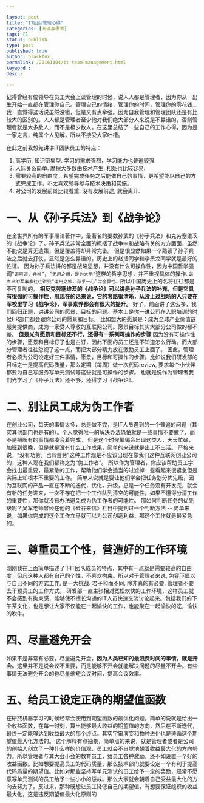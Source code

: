 ```yaml
---

layout: post
title: "IT团队管理心得"
categories: [阅读与思考]
tags: []
status: publish
type: post
published: true
author: blackfox
permalink: /20161104/it-team-management.html
keyword : 
desc : 

---
```


记得曾经有位领导在员工大会上谈管理的时候，说人人都是管理者，因为你从一出生开始一直都在管理你自己。管理自己的情绪，管理你的时间，管理你的零花钱...我一直觉得这话说虽然没错，但是又有点牵强。因为自我管理和管理团队还是有比较大的区别的。人人都是管理者至少他对我们绝大部分人来说是不靠谱的，否则管理者就是大多数人，而不是极少数人。在这里总结了一些自己的工作心得，因为是一家之言，纯属个人见解，所以不接受大家吐槽。

在此之前我想先讲讲IT团队员工的特点：

1. 高学历, 知识密集型. 学习的需求强烈，学习能力也普遍较强.
2. 人际关系简单. 摩擦大多数由技术产生, 相处也比较容易.
3. 需要较高的自由度，希望完成任务之后能做自己的事情，更希望能以自己的方式完成工作，不太喜欢领导参与技术决策和实施。
4. 对公司的发展前景比较看重. 没有发展前途, 就会离开.
 
一、从《孙子兵法》到《战争论》
=========

在全世界所有的军事理论著作中，最著名的要数孙武的《孙子兵法》和克劳塞维茨的《战争论》了。孙子兵法非常全面的概括了战争中和战略有关的方方面面，虽然不能说是算无遗策，但是覆盖得却非常完备。
但是很显然如果一个熟读了孙子兵法之后就去打仗，显然是怎么靠谱的，历史上的赵括同学和李景龙同学就是最好的佐证。
因为孙子兵法讲的都是战略思想，并没有什么可操作性，因为中国哲学强调<code class="scode">“道可道，非常”</code>，<code class="scode">“无用之用，是为大用”</code>这样的哲学思想，并不重视具体的操作.
<code class="scode">最杰出的军事家往往讲究“运用之妙，存乎一心”完全靠性。</code>所以中国历史上的名将往往都是不可复制的。
<strong>相反克劳塞维茨的《战争论》可以讲是孙子兵法的补充，但是它具有很强的可操作性，用现在的话来说，它的套路很清晰，从没上过战场的人只要在军校里学习《战争论》，军事素养都会有很大的提升。</strong>
好了，前面讲了这么多，我们回归正题，讲讲公司的愿景，目标的问题。基本上是你一进公司在入职培训的时候HR部门都会跟你公司的愿景和目标。
比如盟大的愿景是：成为全球产业价值链服务提供商，成为一家受人尊敬的互联网公司。愿景目标其实大部分公司做的都不差。
<strong>但是光有愿景和目标还不行，还得有一系列可操作的步骤</strong> 因为没有可操作性的步骤，愿景和目标订了也是白订，因此下面的员工还是不知道怎么行动。而大部分管理者往往忽视了这一点，而把大部分精力放在激励员工上面了。
因此，管理者必须为公司设定好三件事情，愿景，目标和可操作的步骤。比如说我们研发部的目标之一是提高代码质量，那么定期（每周）做一次代码review, 要求每个小伙伴都要为自己写服务写单元测试等这些就是可操作的步骤。
也就是说作为管理者我们光学习了《孙子兵法》还不够，还得学习《战争论》。
 
二、别让员工成为伪工作者
========

在创业公司，每天的事情太多，总是做不完，是IT人员遇到的一个普遍的问题（其实其他部门也是有的）。个人觉得唯一的解决办法恐怕就是一些事情不要做了，而不是把所有的事情都凑合着完成。
但是这个时候偏偏会出现这类人，天天忙碌，加班到很晚，但是就是没有什么工作成果，简单的来说就是出工不出活。
严格来说，“没有功劳，也有苦劳”这种工作观是不应该出现在像我们这种互联网创业公司的，这种人现在我们都称之为“伪工作者”。
所以作为管理者，你应该帮助员工学会找出最重要，最紧急的工作，帮助他们学会适当的过滤掉一些看起来很紧急但是实际上却根本不重要的工作。
简单来说就是要让他们学会把任务划分优先级，因为互联网的产品一直在不断的迭代，优化，升级，总是一个任务没有开发完，就会有新的任务进来，一次不存在把一个工作队列清空的可能性，如果不懂得分清工作的重要性，那你就没有办法避免成为伪工作者的可能性。
那如何判断任务的优先级呢？吴军老师曾经在他的《硅谷来信》栏目中提到过一个判断方法 -- 简单来说，如果你完成的这个工作立马就可以为公司创造利益，那这个工作就是最紧急的。
 
三、尊重员工个性，营造好的工作环境
======

刚刚我在上面简单描述了下IT团队成员的特点，其中有一点就是需要较高的自由度，但凡这种人都有自己的个性，不喜欢拘束。所以对于管理者来说, 包容下属以与自己不同的方式工作, 是一大挑战. 君子和而不同, 除非真的有必要, 管理者不要去干预员工的工作方式。
研发部一直主张相对宽松欢快的工作环境，这样员工就不会感到有拘束感，能够使不擅长沟通的IT人员快速交流讨论起来。包括我们的下午茶文化，也是想让大家不仅能在一起愉快的工作，也能聚在一起愉快的吃，愉快的吹牛。
 
四、尽量避免开会
=====

如果不是非常有必要，尽量避免开会，<strong>因为人类已知的最浪费时间的事情，就是开会。</strong>这里并不是说会议不重要，而是能够不开会就能解决问题的尽量不开会。有些事情无法避免开会的也尽量缩短会议时间，提高会议效率。
 
五、给员工设定正确的期望值函数
======

在研究机器学习的时候经常会使用到期望函数的最优化问题。简单的说就是给出一个收益函数，在每一时刻，算出能够最大收益的期望值的方向，然后在不断迭代，最终一定能够达到收益最大的那个终点。其实宇宙演变和物种进化也是遵循这个期望值最大化方法的。
这个解释有点抽象，简单点的来说，就是管理者或者是公司的创始人创立了一种什么样的价值观，员工就会不自觉地朝着收益最大化的方向努力。所以管理者与其大会小会的教育员工，给员工各种激励，还不如设置一个好的收益函数。比如想要提高员工的代码质量，那么技术部门就要设定一个有利于提高代码质量的期望值。比如对那些坚持写单元测试的员工给予一定的奖励，经常不愿意写单元测试的员工给予一些小小的惩戒。那么大家就会朝着自己受益最大化的方向去努力了。反过来，那种既想让员工降低自己的期望值，有想要保证组织的收益最大化，这是违反期望值最大化原则的
